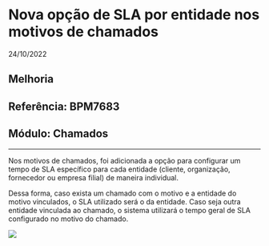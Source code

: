 # Nova opção de SLA por entidade nos motivos de chamados
24/10/2022
## Melhoria
## Referência: BPM7683
## Módulo: Chamados
***

Nos motivos de chamados, foi adicionada a opção para configurar um tempo de SLA específico para cada entidade (cliente, organização, fornecedor ou empresa filial) de maneira individual.

Dessa forma, caso exista um chamado com o motivo e a entidade do motivo vinculados, o SLA utilizado será o da entidade. Caso seja outra entidade vinculada ao chamado, o sistema utilizará o tempo geral de SLA configurado no motivo do chamado.

![]([PATH_IMG]/BPM7683_cadastro_motivo_entidades.png)